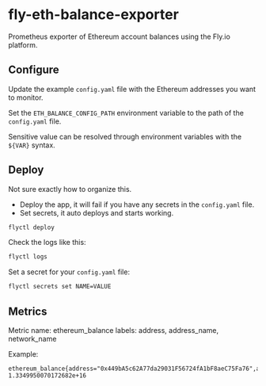 # fly-eth-balance-exporter

Prometheus exporter of Ethereum account balances using the Fly.io platform.

## Configure

Update the example `config.yaml` file with the Ethereum addresses you want to monitor.

Set the `ETH_BALANCE_CONFIG_PATH` environment variable to the path of the `config.yaml` file.

Sensitive value can be resolved through environment variables with the `${VAR}` syntax.

## Deploy

Not sure exactly how to organize this.

- Deploy the app, it will fail if you have any secrets in the `config.yaml` file.
- Set secrets, it auto deploys and starts working.

```bash
flyctl deploy
```

Check the logs like this:

```bash
flyctl logs
```

Set a secret for your `config.yaml` file:

```bash
flyctl secrets set NAME=VALUE
```

## Metrics

Metric name: ethereum_balance
labels: address, address_name, network_name

Example:

```
ethereum_balance{address="0x449bA5c62A77da29031F56724fA1bF8aeC75Fa76",address_name="doubtingben.eth",network_name="mainnet"} 1.3349950070172682e+16
```